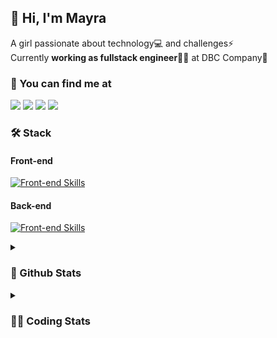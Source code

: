 ## 👋 Hi, I'm Mayra

A girl passionate about technology💻 and challenges⚡  
Currently **working as fullstack engineer**👩‍💻 at DBC Company🚀   

### 💬 You can find me at

<a href="https://mayra.dev" target="_blank" rel="noopener"><img src="https://img.shields.io/badge/-mayra.dev-005FED?style=flat&logo=Google-chrome&logoColor=white"/></a>
<a href="https://linkedin.com/in/mayraamaral" target="_blank" rel="noopener"><img src="https://img.shields.io/badge/-/mayraamaral-0077B5?style=flat&logo=Linkedin&logoColor=white"/></a>
<a href="mailto:mayra@mayra.dev" target="_blank" rel="noopener"><img src="https://img.shields.io/badge/-mayra@mayra.dev-D14836?style=flat&logo=Gmail&logoColor=white"/></a>
<a href="" target="_blank" rel="noopener"><img src="https://img.shields.io/badge/-mayraamaral-7289DA?style=flat&logo=Discord&logoColor=white"/></a>

### 🛠️ Stack
#### Front-end

[![Front-end Skills](https://skillicons.dev/icons?i=react,next,redux,styledcomponents,html,css,sass,js,ts,figma)](https://skillicons.dev)
#### Back-end

[![Front-end Skills](https://skillicons.dev/icons?i=java,spring,postgres,git,linux,bash,nodejs,docker,jenkins)](https://skillicons.dev)


<details>
    <summary><h3>📌 Github Stats</h3></summary>
    <div align="center">
        <table>
      <td><img height="160em" src="https://github-readme-stats.vercel.app/api?username=mayraamaral&show_icons=true&theme=algolia&hide_border=true&hide=stars&count_private=true" alt="Readme stats"></td>
      <td><img height="160em" src="https://github-readme-stats.vercel.app/api/top-langs/?username=mayraamaral&&layout=compact&&theme=algolia&hide_border=true&langs_count=6" alt="Language stats"></td>
       </table>
  </div> 
    

  <p align="center">
    <img src="https://github-readme-streak-stats.herokuapp.com?user=mayraamaral&theme=dark&hide_border=true&date_format=j%20M%5B%20Y%5D&locale=pt-br&background=050F2C&ring=0195DD&fire=23AA7D&currStreakLabel=23AA7D" alt="Streak stats">
  </p> 
</details>

<details>
  <summary><h3>👩‍💻 Coding Stats</h3></summary>
  
  <!--START_SECTION:waka-->
![Code Time](http://img.shields.io/badge/Code%20Time-169%20hrs%2055%20mins-blue)

**🐱 My GitHub Data** 

> 📦 579.0 kB Used in GitHub's Storage 
 > 
> 🏆 341 Contributions in the Year 2023
 > 
> 🚫 Not Opted to Hire
 > 
> 📜 51 Public Repositories 
 > 
> 🔑 25 Private Repositories 
 > 
**I'm an Early 🐤** 

```text
🌞 Morning                314 commits         ███░░░░░░░░░░░░░░░░░░░░░░   13.24 % 
🌆 Daytime                1180 commits        ████████████░░░░░░░░░░░░░   49.75 % 
🌃 Evening                741 commits         ████████░░░░░░░░░░░░░░░░░   31.24 % 
🌙 Night                  137 commits         █░░░░░░░░░░░░░░░░░░░░░░░░   05.78 % 
```
📅 **I'm Most Productive on Monday** 

```text
Monday                   469 commits         █████░░░░░░░░░░░░░░░░░░░░   19.77 % 
Tuesday                  437 commits         █████░░░░░░░░░░░░░░░░░░░░   18.42 % 
Wednesday                322 commits         ███░░░░░░░░░░░░░░░░░░░░░░   13.58 % 
Thursday                 397 commits         ████░░░░░░░░░░░░░░░░░░░░░   16.74 % 
Friday                   346 commits         ████░░░░░░░░░░░░░░░░░░░░░   14.59 % 
Saturday                 130 commits         █░░░░░░░░░░░░░░░░░░░░░░░░   05.48 % 
Sunday                   271 commits         ███░░░░░░░░░░░░░░░░░░░░░░   11.42 % 
```


📊 **This Week I Spent My Time On** 

```text
🕑︎ Time Zone: America/Sao_Paulo

💬 Programming Languages: 
Java                     2 hrs 13 mins       ████████████████████████░   97.68 % 
Other                    1 min               ░░░░░░░░░░░░░░░░░░░░░░░░░   01.37 % 
GitIgnore file           1 min               ░░░░░░░░░░░░░░░░░░░░░░░░░   00.95 % 

🔥 Editors: 
IntelliJ                 2 hrs 16 mins       █████████████████████████   100.00 % 

💻 Operating System: 
Linux                    2 hrs 16 mins       █████████████████████████   100.00 % 
```

**I Mostly Code in Java** 

```text
Java                     124 repos           ███████░░░░░░░░░░░░░░░░░░   28.44 % 
HTML                     94 repos            █████░░░░░░░░░░░░░░░░░░░░   21.56 % 
PLSQL                    1 repo              ░░░░░░░░░░░░░░░░░░░░░░░░░   00.23 % 
C#                       1 repo              ░░░░░░░░░░░░░░░░░░░░░░░░░   00.23 % 
PHP                      1 repo              ░░░░░░░░░░░░░░░░░░░░░░░░░   00.23 % 
```




 Last Updated on 28/12/2023 18:44:59 UTC
<!--END_SECTION:waka-->

</details>
